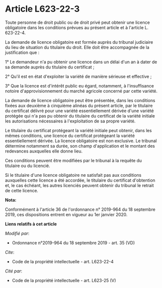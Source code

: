# Article L623-22-3

Toute personne de droit public ou de droit privé peut obtenir une licence obligatoire dans les conditions prévues au présent
article et à l'article L. 623-22-4. 

La demande de licence obligatoire est formée auprès du   tribunal judiciaire du lieu de situation du titulaire du droit. Elle
doit être accompagnée de la justification que : 

1° Le demandeur n'a pu obtenir une licence dans un délai d'un an à dater de sa demande auprès du titulaire du certificat ; 

2° Qu'il est en état d'exploiter la variété de manière sérieuse et effective ; 

3° Que la licence est d'intérêt public eu égard, notamment, à l'insuffisance notoire d'approvisionnement du marché agricole
concerné par cette variété. 

La demande de licence obligatoire peut être présentée, dans les conditions fixées aux deuxième à cinquième alinéas du présent
article, par le titulaire du certificat délivré pour une variété essentiellement dérivée d'une variété protégée qui n'a pas
pu obtenir du titulaire du certificat de la variété initiale les autorisations nécessaires à l'exploitation de sa propre
variété. 

Le titulaire du certificat protégeant la variété initiale peut obtenir, dans les mêmes conditions, une licence du certificat
protégeant la variété essentiellement dérivée. La licence obligatoire est non exclusive. Le tribunal détermine notamment sa
durée, son champ d'application et le montant des redevances auxquelles elle donne lieu. 

Ces conditions peuvent être modifiées par le tribunal à la requête du titulaire ou du licencié. 

Si le titulaire d'une licence obligatoire ne satisfait pas aux conditions auxquelles cette licence a été accordée, le
titulaire du certificat d'obtention et, le cas échéant, les autres licenciés peuvent obtenir du tribunal le retrait de cette
licence.

**Nota:**

Conformément à l'article 36 de l'ordonnance n° 2019-964 du 18 septembre 2019, ces dispositions entrent en vigueur au 1er
janvier 2020.

**Liens relatifs à cet article**

_Modifié par_:

  - Ordonnance n°2019-964 du 18 septembre 2019 - art. 35 (VD)

_Cite_:

  - Code de la propriété intellectuelle - art. L623-22-4

_Cité par_:

  - Code de la propriété intellectuelle - art. L623-25 (V)
